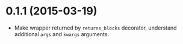 0.1.1 (2015-03-19)
==================

* Make wrapper returned by `returns_blocks` decorator, understand additional `args` and `kwargs` arguments.
